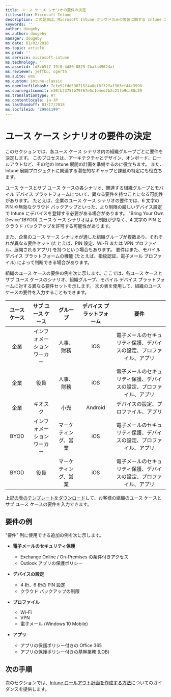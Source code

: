 ```yaml
---
title: ユース ケース シナリオの要件の決定
titlesuffix: Microsoft Intune
description: この記事は、Microsoft Intune クラウドのみの実装に関する Intune ユース ケース シナリオとサブ ユース ケース シナリオの要件の決定について説明します。
keywords: ''
author: dougeby
ms.author: dougeby
manager: dougeby
ms.date: 01/02/2018
ms.topic: article
ms.prod: ''
ms.service: microsoft-intune
ms.technology: ''
ms.assetid: fd8cb5f7-19f0-4d80-8825-2bafa49624af
ms.reviewer: jeffbu, cgerth
ms.suite: ems
ms.custom: intune-classic
ms.openlocfilehash: 7cfe52fdd59671524a8ef8f32faf303ef44c3998
ms.sourcegitcommit: e30fb2375fb79f67e5c1e4ed7b2c21fb9ca80c59
ms.translationtype: HT
ms.contentlocale: ja-JP
ms.lasthandoff: 03/17/2018
ms.locfileid: "29961199"
---
```

# <a name="determine-use-case-scenario-requirements"></a>ユース ケース シナリオの要件の決定

このセクションでは、各ユース ケース シナリオ内の組織グループごとに要件を決定します。 このプロセスは、アーキテクチャとデザイン、オンボード、ロールアウトなど、その他の Intune 展開の計画を準備するのに役立ちます。 また、Intune 展開プロジェクトに関連する潜在的なギャップと課題の特定にも役立ちます。

ユース ケースとサブ ユース ケースの各シナリオ、関連する組織グループとモバイル デバイス プラットフォームについて、異なる要件を持つことになる可能性があります。 たとえば、企業のユース ケース シナリオの要件では、6 文字の PIN や無効なクラウド バックアップといった、より制限の厳しいデバイス設定で Intune にデバイスを登録する必要がある場合があります。 "Bring Your Own Device"(BYOD) ユース ケース シナリオはより制限が少なく、4 文字の PIN とクラウド バックアップを許可する可能性があります。

また、企業のユース ケース シナリオが適した組織グループが複数あり、それぞれが異なる要件セット (たとえば、PIN 設定、Wi-Fi または VPN プロファイル、展開されるアプリ) を持つという場合もあります。 要件はまた、モバイル デバイス プラットフォームの機能 (たとえば、指紋認証、電子メール プロファイル) によって判断できる場合があります。

組織のユース ケースの要件の例を次に示します。ここでは、各ユース ケースとサブ ユース ケースのシナリオ、組織グループ、モバイル デバイス プラットフォームに対する異なる要件セットを示します。 次の表を使用して、組織のユース ケースの要件を入力することもできます。

| **ユース ケース** | **サブ ユース ケース** | **グループ** | **デバイス プラットフォーム** | **要件** |
|:---:|:---:|:---:|:---:|:---:|
| 企業 | インフォメーション ワーカー | 人事、財務 | iOS | 電子メールのセキュリティ保護、デバイスの設定、プロファイル、アプリ |                                                          
| 企業 | 役員 | 人事、財務 | iOS | 電子メールのセキュリティ保護、デバイスの設定、プロファイル、アプリ |                                                         
| 企業 | キオスク | 小売 | Android | デバイスの設定、プロファイル、アプリ |
| BYOD | インフォメーション ワーカー | マーケティング、営業 | iOS | 電子メールのセキュリティ保護、デバイスの設定、プロファイル、アプリ |                                                         
| BYOD | 役員 | マーケティング、営業 | iOS | 電子メールのセキュリティ保護、デバイスの設定、プロファイル、アプリ |

[上記の表のテンプレートをダウンロード](https://gallery.technet.microsoft.com/Intune-deployment-planning-fae156c2?redir=0)して、お客様の組織のユース ケースとサブ ユース ケースの要件を入力できます。


## <a name="examples-of-requirements"></a>要件の例

"要件" 列に使用できる追加の例を次に示します。

- **電子メールのセキュリティ保護**
    - Exchange Online / On-Premises の条件付きアクセス
    - Outlook アプリの保護ポリシー

- **デバイスの設定**
    - 4 桁、6 桁の PIN 設定
    - クラウド バックアップの制限

- **プロファイル**
    - Wi-Fi
    - VPN
    - 電子メール (Windows 10 Mobile)

- **アプリ**
    - アプリの保護ポリシー付きの Office 365
    - アプリの保護ポリシー付きの基幹業務 (LOB)

## <a name="next-steps"></a>次の手順

次のセクションでは、[Intune ロールアウト計画を作成する方法](planning-guide-rollout-plan.md)についてのガイダンスを提供します。
